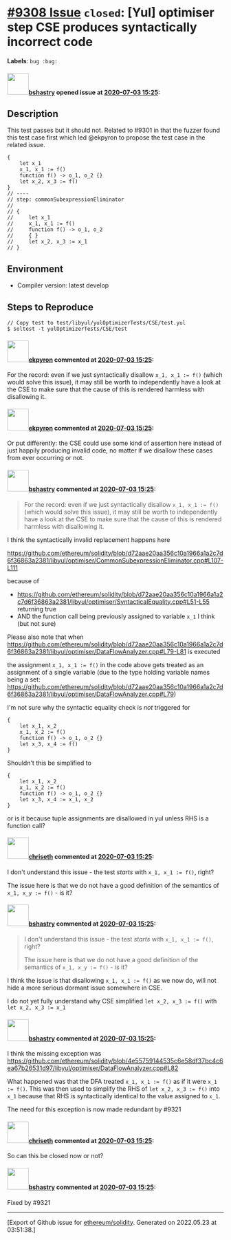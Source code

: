 # [\#9308 Issue](https://github.com/ethereum/solidity/issues/9308) `closed`: [Yul] optimiser step CSE produces syntactically incorrect code
**Labels**: `bug :bug:`


#### <img src="https://avatars.githubusercontent.com/u/2388185?v=4" width="50">[bshastry](https://github.com/bshastry) opened issue at [2020-07-03 15:25](https://github.com/ethereum/solidity/issues/9308):

## Description

This test passes but it should not. Related to #9301 in that the fuzzer found this test case first which led @ekpyron to propose the test case in the related issue.

```
{
    let x_1
    x_1, x_1 := f()
    function f() -> o_1, o_2 {}
    let x_2, x_3 := f()
}
// ----
// step: commonSubexpressionEliminator
//
// {
//     let x_1
//     x_1, x_1 := f()
//     function f() -> o_1, o_2
//     { }
//     let x_2, x_3 := x_1
// }
```

## Environment

- Compiler version: latest develop

## Steps to Reproduce

```
// Copy test to test/libyul/yulOptimizerTests/CSE/test.yul
$ soltest -t yulOptimizerTests/CSE/test
```

#### <img src="https://avatars.githubusercontent.com/u/1347491?v=4" width="50">[ekpyron](https://github.com/ekpyron) commented at [2020-07-03 15:25](https://github.com/ethereum/solidity/issues/9308#issuecomment-653598345):

For the record: even if we just syntactically disallow ``x_1, x_1 := f()`` (which would solve this issue), it may still be worth to independently have a look at the CSE to make sure that the cause of this is rendered harmless with disallowing it.

#### <img src="https://avatars.githubusercontent.com/u/1347491?v=4" width="50">[ekpyron](https://github.com/ekpyron) commented at [2020-07-03 15:25](https://github.com/ethereum/solidity/issues/9308#issuecomment-653598887):

Or put differently: the CSE could use some kind of assertion here instead of just happily producing invalid code, no matter if we disallow these cases from ever occurring or not.

#### <img src="https://avatars.githubusercontent.com/u/2388185?v=4" width="50">[bshastry](https://github.com/bshastry) commented at [2020-07-03 15:25](https://github.com/ethereum/solidity/issues/9308#issuecomment-654723376):

> For the record: even if we just syntactically disallow `x_1, x_1 := f()` (which would solve this issue), it may still be worth to independently have a look at the CSE to make sure that the cause of this is rendered harmless with disallowing it.

I think the syntactically invalid replacement happens here

https://github.com/ethereum/solidity/blob/d72aae20aa356c10a1966a1a2c7d6f36863a2381/libyul/optimiser/CommonSubexpressionEliminator.cpp#L107-L111

because of
  - https://github.com/ethereum/solidity/blob/d72aae20aa356c10a1966a1a2c7d6f36863a2381/libyul/optimiser/SyntacticalEquality.cpp#L51-L55 returning true
  - AND the function call being previously assigned to variable `x_1` I think (but not sure)

Please also note that when https://github.com/ethereum/solidity/blob/d72aae20aa356c10a1966a1a2c7d6f36863a2381/libyul/optimiser/DataFlowAnalyzer.cpp#L79-L81 is executed

the assignment `x_1, x_1 := f()` in the code above gets treated as an assignment of a single variable (due to the type holding variable names being a set:  https://github.com/ethereum/solidity/blob/d72aae20aa356c10a1966a1a2c7d6f36863a2381/libyul/optimiser/DataFlowAnalyzer.cpp#L79)

I'm not sure why the syntactic equality check is *not* triggered for

```
{
    let x_1, x_2
    x_1, x_2 := f()
    function f() -> o_1, o_2 {}
    let x_3, x_4 := f()
}
```

Shouldn't this be simplified to

```
{
    let x_1, x_2
    x_1, x_2 := f()
    function f() -> o_1, o_2 {}
    let x_3, x_4 := x_1, x_2
}
```

or is it because tuple assignments are disallowed in yul unless RHS is a function call?

#### <img src="https://avatars.githubusercontent.com/u/9073706?v=4" width="50">[chriseth](https://github.com/chriseth) commented at [2020-07-03 15:25](https://github.com/ethereum/solidity/issues/9308#issuecomment-654754597):

I don't understand this issue - the test _starts_ with `x_1, x_1 := f()`, right?

The issue here is that we do not have a good definition of the semantics of `x_1, x_y := f()` - is it?

#### <img src="https://avatars.githubusercontent.com/u/2388185?v=4" width="50">[bshastry](https://github.com/bshastry) commented at [2020-07-03 15:25](https://github.com/ethereum/solidity/issues/9308#issuecomment-654760164):

> I don't understand this issue - the test _starts_ with `x_1, x_1 := f()`, right?
> 
> The issue here is that we do not have a good definition of the semantics of `x_1, x_y := f()` - is it?

I think the issue is that disallowing `x_1, x_1 := f()` as we now do, will not hide a more serious dormant issue somewhere in CSE. 

I do not yet fully understand why CSE simplified `let x_2, x_3 := f()` with `let x_2, x_3 := x_1`

#### <img src="https://avatars.githubusercontent.com/u/2388185?v=4" width="50">[bshastry](https://github.com/bshastry) commented at [2020-07-03 15:25](https://github.com/ethereum/solidity/issues/9308#issuecomment-654953373):

I think the missing exception was 
https://github.com/ethereum/solidity/blob/4e55759144535c6e58df37bc4c6ea67b26531d97/libyul/optimiser/DataFlowAnalyzer.cpp#L82

What happened was that the DFA treated `x_1, x_1 := f()` as if it were `x_1 := f()`. This was then used to simplify the RHS of `let x_2, x_3 := f()` into `x_1` because that RHS is syntactically identical to the value assigned to `x_1`.

The need for this exception is now made redundant by #9321

#### <img src="https://avatars.githubusercontent.com/u/9073706?v=4" width="50">[chriseth](https://github.com/chriseth) commented at [2020-07-03 15:25](https://github.com/ethereum/solidity/issues/9308#issuecomment-655376835):

So can this be closed now or not?

#### <img src="https://avatars.githubusercontent.com/u/2388185?v=4" width="50">[bshastry](https://github.com/bshastry) commented at [2020-07-03 15:25](https://github.com/ethereum/solidity/issues/9308#issuecomment-655399416):

Fixed by #9321


-------------------------------------------------------------------------------



[Export of Github issue for [ethereum/solidity](https://github.com/ethereum/solidity). Generated on 2022.05.23 at 03:51:38.]
